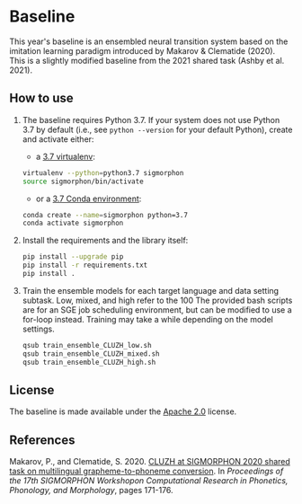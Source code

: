 # Baseline

This year's baseline is an ensembled neural transition system based on the
imitation learning paradigm introduced by Makarov & Clematide (2020). 
This is a slightly modified baseline from the 2021 shared task (Ashby et al. 2021).


## How to use

1. The baseline requires Python 3.7. If your system does not use Python 3.7 by
    default (i.e., see `python --version` for your default Python), create and
    activate either:

    -   a [3.7 virtualenv](https://virtualenv.pypa.io/en/latest/):

    ```bash
    virtualenv --python=python3.7 sigmorphon
    source sigmorphon/bin/activate
    ```

    -   or a [3.7 Conda environment](https://docs.conda.io/projects/conda/en/latest/user-guide/tasks/manage-python.html#installing-a-different-version-of-python):

    ```bash
    conda create --name=sigmorphon python=3.7
    conda activate sigmorphon
    ```

2. Install the requirements and the library itself:

    ```bash
    pip install --upgrade pip
    pip install -r requirements.txt
    pip install .
    ```

3. Train the ensemble models for each target language and data setting subtask. Low, mixed, and high refer to the 100
The provided bash scripts are for an SGE job scheduling environment, but can be modified to use a for-loop instead.
Training may take a while depending on the model settings.

    ```bash
   qsub train_ensemble_CLUZH_low.sh
   qsub train_ensemble_CLUZH_mixed.sh
   qsub train_ensemble_CLUZH_high.sh
    ```

## License

The baseline is made available under the [Apache 2.0](LICENSE.txt) license.

## References

Makarov, P., and Clematide, S. 2020. [CLUZH at SIGMORPHON 2020 shared task on
multilingual grapheme-to-phoneme
conversion](https://www.aclweb.org/anthology/2020.sigmorphon-1.19/). In
*Proceedings of the 17th SIGMORPHON Workshopon Computational Research in
Phonetics, Phonology, and Morphology*, pages 171-176.
